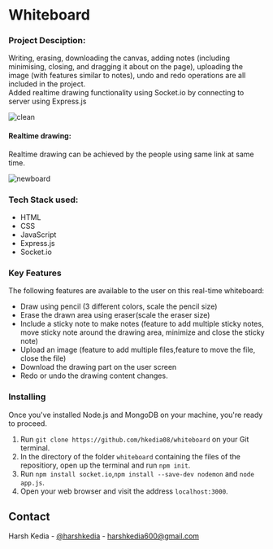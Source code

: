 # Whiteboard

### Project Desciption:
Writing, erasing, downloading the canvas, adding notes (including minimising, closing, and dragging it about on the page), uploading the image (with features similar to notes), undo and redo operations are all included in the project.<br>
Added realtime drawing functionality using Socket.io by connecting to server using Express.js

![clean](https://user-images.githubusercontent.com/55133676/147364946-10f3b945-ed5c-4265-bd75-a521b6b31a91.png)

#### Realtime drawing:
Realtime drawing can be achieved by the people using same link at same time.

![newboard](https://user-images.githubusercontent.com/55133676/147365172-f3294c4e-a1e8-4695-888d-d46302e03614.png)

### Tech Stack used:
- HTML
- CSS
- JavaScript
- Express.js 
- Socket.io

### Key Features
The following features are available to the user on this real-time whiteboard:

- Draw using pencil (3 different colors, scale the pencil size)
- Erase the drawn area using eraser(scale the eraser size)
- Include a sticky note to make notes (feature to add multiple sticky notes, move sticky note around the drawing area, minimize and close the sticky note)
- Upload an image (feature to add multiple files,feature to move the file, close the file)
- Download the drawing part on the user screen
- Redo or undo the drawing content changes.

### Installing

Once you've installed Node.js and MongoDB on your machine, you're ready to proceed.


1. Run `git clone https://github.com/hkedia08/whiteboard` on your Git terminal.
2. In the directory of the folder `whiteboard` containing the files of the repositiory, open up the terminal and run `npm init`. 
3. Run `npm install socket.io`,`npm install --save-dev nodemon` and `node app.js`.
4. Open your web browser and visit the address `localhost:3000`.

## Contact

Harsh Kedia - [@harshkedia](https://www.linkedin.com/in/hk-2608/) - harshkedia600@gmail.com
